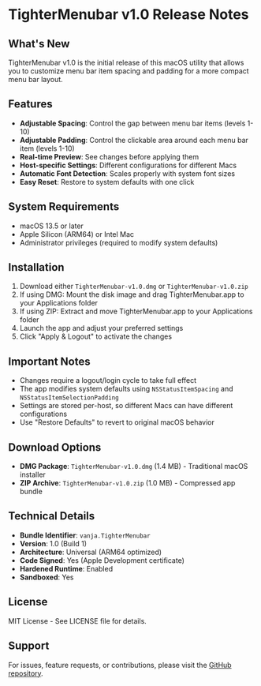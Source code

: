 # TighterMenubar v1.0 Release Notes

## What's New

TighterMenubar v1.0 is the initial release of this macOS utility that allows you to customize menu bar item spacing and padding for a more compact menu bar layout.

## Features

- **Adjustable Spacing**: Control the gap between menu bar items (levels 1-10)
- **Adjustable Padding**: Control the clickable area around each menu bar item (levels 1-10)
- **Real-time Preview**: See changes before applying them
- **Host-specific Settings**: Different configurations for different Macs
- **Automatic Font Detection**: Scales properly with system font sizes
- **Easy Reset**: Restore to system defaults with one click

## System Requirements

- macOS 13.5 or later
- Apple Silicon (ARM64) or Intel Mac
- Administrator privileges (required to modify system defaults)

## Installation

1. Download either `TighterMenubar-v1.0.dmg` or `TighterMenubar-v1.0.zip`
2. If using DMG: Mount the disk image and drag TighterMenubar.app to your Applications folder
3. If using ZIP: Extract and move TighterMenubar.app to your Applications folder
4. Launch the app and adjust your preferred settings
5. Click "Apply & Logout" to activate the changes

## Important Notes

- Changes require a logout/login cycle to take full effect
- The app modifies system defaults using `NSStatusItemSpacing` and `NSStatusItemSelectionPadding`
- Settings are stored per-host, so different Macs can have different configurations
- Use "Restore Defaults" to revert to original macOS behavior

## Download Options

- **DMG Package**: `TighterMenubar-v1.0.dmg` (1.4 MB) - Traditional macOS installer
- **ZIP Archive**: `TighterMenubar-v1.0.zip` (1.0 MB) - Compressed app bundle

## Technical Details

- **Bundle Identifier**: `vanja.TighterMenubar`
- **Version**: 1.0 (Build 1)
- **Architecture**: Universal (ARM64 optimized)
- **Code Signed**: Yes (Apple Development certificate)
- **Hardened Runtime**: Enabled
- **Sandboxed**: Yes

## License

MIT License - See LICENSE file for details.

## Support

For issues, feature requests, or contributions, please visit the [GitHub repository](https://github.com/your-username/TighterMenubar).
